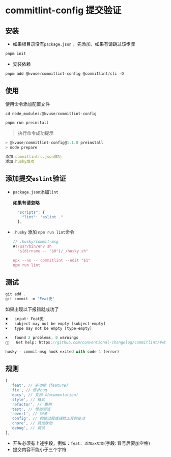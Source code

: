 # commitlint-config 提交验证

## 安装

- 如果根目录没有`package.json` ，先添加，如果有请跳过该步骤
  
```js
pnpm init
```

- 安装依赖

```js
pnpm add @kvuse/commitlint-config @commitlint/cli -D
```

## 使用

使用命令添加配置文件

```js
cd node_modules/@kvuse/commitlint-config

pnpm run preinstall
```

> 执行命令成功提示

```js
> @kvuse/commitlint-config@1.1.0 preinstall
> node prepare

添加.commitlintrc.json成功
添加.husky成功
```

## 添加提交`eslint`验证

- `package.json`添加`lint`
  
  **如果有请忽略**

  ```js
    "scripts": {
      "lint": "eslint ."
    },
  ```

- `.husky` 添加 `npm run lint`命令
  
    ```js
    // .husky/commit-msg
    #!/usr/bin/env sh
  . "$(dirname -- "$0")/_/husky.sh"

  npx --no -- commitlint --edit "$1"
  npm run lint
  ```

## 测试

```js
git add .
git commit -m 'Feat更'
```

如果出现以下报错就成功了

```js
⧗   input: Feat更
✖   subject may not be empty [subject-empty]
✖   type may not be empty [type-empty]

✖   found 2 problems, 0 warnings
ⓘ   Get help: https://github.com/conventional-changelog/commitlint/#what-is-commitlint

husky - commit-msg hook exited with code 1 (error)
```

## 规则

```js
[
  'feat', // 新功能（feature）
  'fix', // 修补bug
  'docs', // 文档（documentation）
  'style', // 格式
  'refactor', // 重构
  'test', // 增加测试
  'revert', // 回滚
  'config', // 构建过程或辅助工具的变动
  'chore', // 其他改动
  'debug', // 调试
],
```

- 开头必须有上述字段，例如：`feat: 添加xx功能`(字段: 冒号后要加空格)
- 提交内容不能小于三个字符
